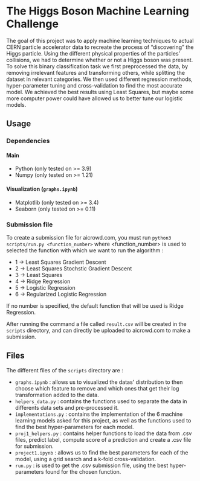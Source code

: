 # The Higgs Boson Machine Learning Challenge

The goal of this project was to apply machine learning techniques to actual CERN particle accelerator data to recreate the process of “discovering” the Higgs particle. Using the different physical properties of the particles’ collisions, we had to determine whether or not a Higgs boson was present. To solve this binary classification task we first preprocessed the data, by removing irrelevant features and transforming others, while splitting the dataset in relevant categories. We then used different regression methods, hyper-parameter tuning and cross-validation to find the most accurate model. We achieved the best results using Least Squares, but maybe some more computer power could have allowed us to better tune our logistic models.

## Usage
### Dependencies
#### Main
* Python (only tested on >= 3.9) 
* Numpy (only tested on >= 1.21)
#### Visualization (`graphs.ipynb`)
* Matplotlib (only tested on >= 3.4)
* Seaborn (only tested on >= 0.11)
### Submission file
To create a submission file for aicrowd.com, you must run `python3 scripts/run.py <function_number>` where <function_number> is used to selected the function with which we want to run the algorithm :
* 1 -> Least Squares Gradient Descent
* 2 -> Least Squares Stochstic Gradient Descent
* 3 -> Least Squares
* 4 -> Ridge Regression
* 5 -> Logistic Regression
* 6 -> Regularized Logistic Regression 

If no number is specified, the default function that will be used is Ridge Regression.

After running the command a file called `result.csv` will be created in the `scripts` directory, and can directly be uploaded to aicrowd.com to make a submission.

## Files
The different files of the `scripts` directory are :
* `graphs.ipynb` : allows us to visualized the datas' distribution to then choose which feature to remove and which ones that get their log transformation added to the data.
* `helpers_data.py` : contains the functions used to separate the data in differents data sets and pre-processed it.
* `implementations.py` : contains the implementation of the 6 machine learning models asked for this project, as well as the functions used to find the best hyper-parameters for each model.
* `proj1_helpers.py` : contains helper functions to load the data from .csv files, predict label, compute score of a prediction and create a .csv file for submission.
* `project1.ipynb` : allows us to find the best parameters for each of the model, using a grid search and a k-fold cross-validation.
* `run.py` : is used to get the .csv submission file, using the best hyper-parameters found for the chosen function.